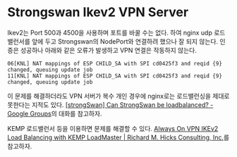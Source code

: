 # Strongswan Ikev2 VPN Server

Ikev2는 Port 500과 4500을 사용하며 포트를 바꿀 수는 없다. 하여 nginx udp 로드밸런서를 앞에 두고 Strongswan의 NodePort와 연결하려 했으나 잘 되지 않는다. 인증은 성공하나 아래와 같은 오류가 발생하고 VPN 연결은 작동하지 않는다.

```
06[KNL] NAT mappings of ESP CHILD_SA with SPI cd0425f3 and reqid {9} changed, queuing update job
11[KNL] NAT mappings of ESP CHILD_SA with SPI cd0425f3 and reqid {9} changed, queuing update job
```

이 문제를 해결하더라도 VPN 서버가 복수 개인 경우에 nginx로는 로드밸런싱을 제대로 못한다는 지적도 있다. [[strongSwan] Can StrongSwan be loadbalanced? - Google Groups](https://groups.google.com/forum/#!msg/strongswan-users/3_gOzkxxiZ0/qtrBw_fHCQAJ)의 대화를 참고하자.

KEMP 로드밸런서 등을 이용하면 문제를 해결할 수 있다. [Always On VPN IKEv2 Load Balancing with KEMP LoadMaster | Richard M. Hicks Consulting, Inc.](https://directaccess.richardhicks.com/2018/09/17/always-on-vpn-ikev2-load-balancing-with-kemp-loadmaster/)를 참고하자.
